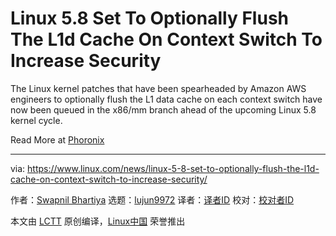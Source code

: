 [#]: collector: (lujun9972)
[#]: translator: ( )
[#]: reviewer: ( )
[#]: publisher: ( )
[#]: url: ( )
[#]: subject: (Linux 5.8 Set To Optionally Flush The L1d Cache On Context Switch To Increase Security)
[#]: via: (https://www.linux.com/news/linux-5-8-set-to-optionally-flush-the-l1d-cache-on-context-switch-to-increase-security/)
[#]: author: (Swapnil Bhartiya https://www.linux.com/author/swapnil/)

Linux 5.8 Set To Optionally Flush The L1d Cache On Context Switch To Increase Security
======

The Linux kernel patches that have been spearheaded by Amazon AWS engineers to optionally flush the L1 data cache on each context switch have now been queued in the x86/mm branch ahead of the upcoming Linux 5.8 kernel cycle.

Read More at [Phoronix][1]

--------------------------------------------------------------------------------

via: https://www.linux.com/news/linux-5-8-set-to-optionally-flush-the-l1d-cache-on-context-switch-to-increase-security/

作者：[Swapnil Bhartiya][a]
选题：[lujun9972][b]
译者：[译者ID](https://github.com/译者ID)
校对：[校对者ID](https://github.com/校对者ID)

本文由 [LCTT](https://github.com/LCTT/TranslateProject) 原创编译，[Linux中国](https://linux.cn/) 荣誉推出

[a]: https://www.linux.com/author/swapnil/
[b]: https://github.com/lujun9972
[1]: https://www.phoronix.com/scan.php?page=news_item&px=L1d-Cache-Flushing-Queued
